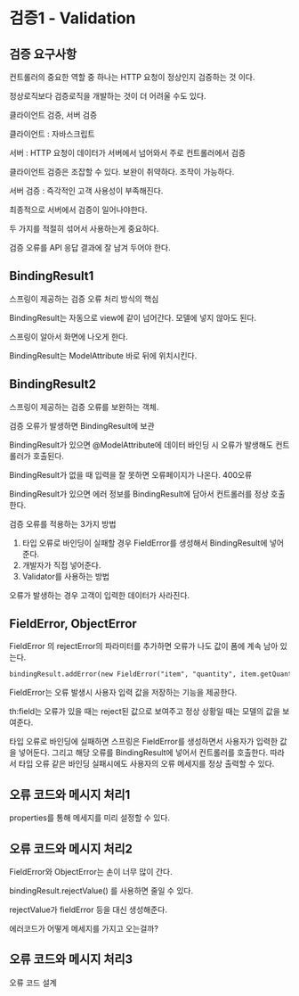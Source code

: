 # 검증1 - Validation

## 검증 요구사항

컨트롤러의 중요한 역할 중 하나는 HTTP 요청이 정상인지 검증하는 것 이다. 

정상로직보다 검증로직을 개발하는 것이 더 어려울 수도 있다.

클라이언트 검증, 서버 검증

클라이언트 : 자바스크립트

서버 : HTTP 요청이 데이터가 서버에서 넘어와서 주로 컨트롤러에서 검증

클라이언트 검증은 조잡할 수 있다. 보완이 취약하다. 조작이 가능하다.

서버 검증 : 즉각적인 고객 사용성이 부족해진다. 

최종적으로 서버에서 검증이 일어나야한다.

두 가지를 적절히 섞어서 사용하는게 중요하다.

검증 오류를 API 응답 결과에 잘 남겨  두어야 한다. 

## BindingResult1

스프링이 제공하는 검증 오류 처리 방식의 핵심

BindingResult는 자동으로 view에 같이 넘어간다. 모델에 넣지 않아도 된다. 

스프링이 알아서 화면에 나오게 한다. 

BindingResult는 ModelAttribute 바로 뒤에 위치시킨다. 

 

## BindingResult2

스프링이 제공하는 검증 오류를 보완하는 객체. 

검증 오류가 발생하면 BindingResult에 보관

BindingResult가 있으면 @ModelAttribute에 데이터 바인딩 시 오류가 발생해도 컨트롤러가 호출된다. 

BindingResult가 없을 때 입력을 잘 못하면 오류페이지가 나온다. 400오류

BindingResult가 있으면 에러 정보를 BindingResult에 담아서 컨트롤러를 정상 호출한다. 

검증 오류를 적용하는 3가지 방법

1. 타입 오류로 바인딩이 실패할 경우 FieldError를 생성해서 BindingResult에 넣어준다.
2. 개발자가 직접 넣어준다.
3. Validator를 사용하는 방법

오류가 발생하는 경우 고객이 입력한 데이터가 사라진다. 

## FieldError, ObjectError

FieldError 의 rejectError의 파라미터를 추가하면 오류가 나도 값이 폼에 계속 남아 있는다.

```html
bindingResult.addError(new FieldError("item", "quantity", item.getQuantity(), false, null, null,  "수량은 최대 9,999 까지 허용합니다."));
```

FieldError는 오류 발생시 사용자 입력 값을 저장하는 기능을 제공한다. 

th:field는 오류가 있을 때는 reject된 값으로 보여주고 정상 상황일 때는 모델의 값을 보여준다. 

타입 오류로 바인딩에 실패하면 스프링은 FieldError를 생성하면서 사용자가 입력한 값을 넣어둔다. 그리고 해당 오류를 BindingResult에 넣어서 컨트롤러를 호출한다. 따라서 타입 오류 같은 바인딩 실패시에도 사용자의 오류 메세지를 정상 출력할 수 있다.

## 오류 코드와 메시지 처리1

properties를 통해 메세지를 미리 설정할 수 있다.

## 오류 코드와 메시지 처리2

FieldError와 ObjectError는 손이 너무 많이 간다. 

bindingResult.rejectValue() 를 사용하면 줄일 수 있다. 

rejectValue가 fieldError 등을 대신 생성해준다. 

에러코드가 어떻게 메세지를 가지고 오는걸까? 

## 오류 코드와 메시지 처리3

오류 코드 설계